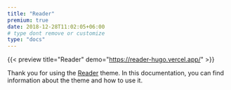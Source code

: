 ```yaml
---
title: "Reader"
premium: true
date: 2018-12-28T11:02:05+06:00
# type dont remove or customize
type: "docs"
---
```


{{< preview title="Reader" demo="https://reader-hugo.vercel.app/" >}}

Thank you for using the [Reader](https://gethugothemes.com/products/reader/) theme. In this documentation, you can find information about the theme and how to use it.
